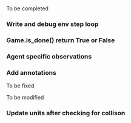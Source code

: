 # 

To be completed

### Write and debug env step loop 

### Game.is_done() return True or False

### Agent specific observations 

### Add annotations

To be fixed 



To be modified

### Update units after checking for collison

